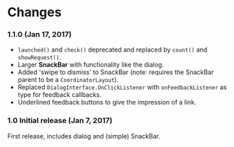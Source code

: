 
# Changes

### 1.1.0 (Jan 17, 2017)

- `launched()` and `check()` deprecated and replaced by `count()` and `showRequest()`.
- Larger **SnackBar** with functionality like the dialog.
- Added 'swipe to dismiss' to SnackBar (note: requires the SnackBar parent to be a `CoordinatorLayout`).
- Replaced `DialogInterface.OnClickListener` with `onFeedbackListener` as type for feedback callbacks.
- Underlined feedback buttons to give the impression of a link.

### 1.0 Initial release (Jan 7, 2017)

First release, includes dialog and (simple) SnackBar.
